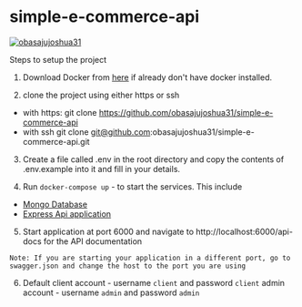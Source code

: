 # simple-e-commerce-api

[![obasajujoshua31](https://circleci.com/gh/obasajujoshua31/simple-e-commerce-api.svg?style=svg)](https://app.circleci.com/pipelines/github/obasajujoshua31/simple-e-commerce-api)


Steps to setup the project

1. Download Docker from [here](https://www.docker.com/products/docker-desktop) if already don't have docker installed.

2. clone the project using either https or ssh
- with https:  git clone https://github.com/obasajujoshua31/simple-e-commerce-api
- with ssh git clone git@github.com:obasajujoshua31/simple-e-commerce-api.git

3. Create a file called .env in the root directory and copy the contents of .env.example into it and fill in your details.
 
4. Run `docker-compose up` - to start the services. This include 

- [Mongo Database](https://mongodb.com)
- [Express Api application](https://expressjs.com)

5. Start application at port 6000 and navigate to http://localhost:6000/api-docs for the API documentation

`Note: If you are starting your application in a different port, go to swagger.json and change the host to the port you are using`


6. Default client account - username `client` and password `client`
            admin account - username `admin` and password `admin`
